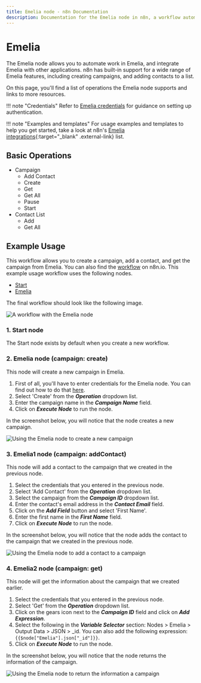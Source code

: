 ```yaml
---
title: Emelia node - n8n Documentation
description: Documentation for the Emelia node in n8n, a workflow automation platform. Includes details of operations and configuration, and links to examples and credentials information.
---
```


# Emelia

The Emelia node allows you to automate work in Emelia, and integrate Emelia with other applications. n8n has built-in support for a wide range of Emelia features, including creating campaigns, and adding contacts to a list. 

On this page, you'll find a list of operations the Emelia node supports and links to more resources.

!!! note "Credentials"
    Refer to [Emelia credentials](/integrations/builtin/credentials/emelia/) for guidance on setting up authentication. 

!!! note "Examples and templates"
    For usage examples and templates to help you get started, take a look at n8n's [Emelia integrations](https://n8n.io/integrations/emelia/){:target="_blank" .external-link} list.


## Basic Operations

* Campaign
    * Add Contact
    * Create
    * Get
    * Get All
    * Pause
    * Start
* Contact List
    * Add
    * Get All

## Example Usage

This workflow allows you to create a campaign, add a contact, and get the campaign from Emelia. You can also find the [workflow](https://n8n.io/workflows/961) on n8n.io. This example usage workflow uses the following nodes.
- [Start](/integrations/builtin/core-nodes/n8n-nodes-base.start/)
- [Emelia]()

The final workflow should look like the following image.

![A workflow with the Emelia node](/_images/integrations/builtin/app-nodes/emelia/workflow.png)

### 1. Start node

The Start node exists by default when you create a new workflow.

### 2. Emelia node (campaign: create)

This node will create a new campaign in Emelia.

1. First of all, you'll have to enter credentials for the Emelia node. You can find out how to do that [here](/integrations/builtin/credentials/emelia/).
2. Select 'Create' from the ***Operation*** dropdown list.
3. Enter the campaign name in the ***Campaign Name*** field.
4. Click on ***Execute Node*** to run the node.

In the screenshot below, you will notice that the node creates a new campaign.

![Using the Emelia node to create a new campaign](/_images/integrations/builtin/app-nodes/emelia/emelia_node.png)

### 3. Emelia1 node (campaign: addContact)

This node will add a contact to the campaign that we created in the previous node.

1. Select the credentials that you entered in the previous node.
2. Select 'Add Contact' from the ***Operation*** dropdown list.
3. Select the campaign from the ***Campaign ID*** dropdown list.
4. Enter the contact's email address in the ***Contact Email*** field.
5. Click on the ***Add Field*** button and select 'First Name'.
6. Enter the first name in the ***First Name*** field.
7. Click on ***Execute Node*** to run the node.

In the screenshot below, you will notice that the node adds the contact to the campaign that we created in the previous node.

![Using the Emelia node to add a contact to a campaign](/_images/integrations/builtin/app-nodes/emelia/emelia1_node.png)

### 4. Emelia2 node (campaign: get)

This node will get the information about the campaign that we created earlier.

1. Select the credentials that you entered in the previous node.
2. Select 'Get' from the ***Operation*** dropdown list.
3. Click on the gears icon next to the ***Campaign ID*** field and click on ***Add Expression***.
5. Select the following in the ***Variable Selector*** section: Nodes > Emelia > Output Data > JSON > _id. You can also add the following expression: `{{$node["Emelia"].json["_id"]}}`.
6. Click on ***Execute Node*** to run the node.


In the screenshot below, you will notice that the node returns the information of the campaign.

![Using the Emelia node to return the information a campaign](/_images/integrations/builtin/app-nodes/emelia/emelia2_node.png)

